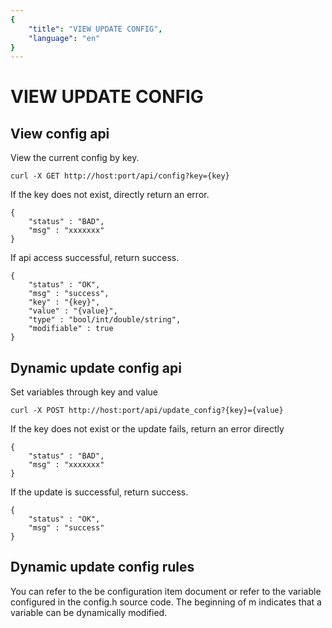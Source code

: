 ```yaml
---
{
    "title": "VIEW UPDATE CONFIG",
    "language": "en"
}
---
```


<!-- 
Licensed to the Apache Software Foundation (ASF) under one
or more contributor license agreements.  See the NOTICE file
distributed with this work for additional information
regarding copyright ownership.  The ASF licenses this file
to you under the Apache License, Version 2.0 (the
"License"); you may not use this file except in compliance
with the License.  You may obtain a copy of the License at

  http://www.apache.org/licenses/LICENSE-2.0

Unless required by applicable law or agreed to in writing,
software distributed under the License is distributed on an
"AS IS" BASIS, WITHOUT WARRANTIES OR CONDITIONS OF ANY
KIND, either express or implied.  See the License for the
specific language governing permissions and limitations
under the License.
-->

# VIEW UPDATE CONFIG

## View config api
View the current config by key.

```
curl -X GET http://host:port/api/config?key={key}
```

If the key does not exist, directly return an error.
```
{
    "status" : "BAD",
    "msg" : "xxxxxxx"
}
```

If api access successful, return success.
```
{
    "status" : "OK",
    "msg" : "success",
    "key" : "{key}",
    "value" : "{value}",
    "type" : "bool/int/double/string", 
    "modifiable" : true
}
```

## Dynamic update config api
Set variables through key and value

```
curl -X POST http://host:port/api/update_config?{key}={value}
```

If the key does not exist or the update fails, return an error directly
```
{
    "status" : "BAD",
    "msg" : "xxxxxxx"
}
```

If the update is successful, return success.
```
{
    "status" : "OK",
    "msg" : "success"
}
```

## Dynamic update config rules

You can refer to the be configuration item document or refer to the variable configured in the config.h source code. The beginning of m indicates that a variable can be dynamically modified.
